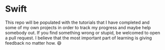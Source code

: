 # Swift

This repo will be populated with the tutorials that I have completed and some of my own projects in order to track my progress and maybe help somebody out. If you find something wrong or stupid, be welcomed to open a pull request. I believe that the most important part of learning is giving feedback no matter how. :smile:

